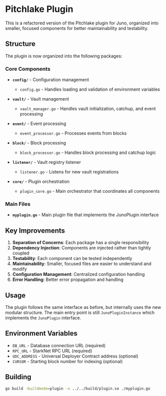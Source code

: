 # Pitchlake Plugin

This is a refactored version of the Pitchlake plugin for Juno, organized into smaller, focused components for better maintainability and testability.

## Structure

The plugin is now organized into the following packages:

### Core Components

- **`config/`** - Configuration management
  - `config.go` - Handles loading and validation of environment variables

- **`vault/`** - Vault management
  - `vault_manager.go` - Handles vault initialization, catchup, and event processing

- **`event/`** - Event processing
  - `event_processor.go` - Processes events from blocks

- **`block/`** - Block processing
  - `block_processor.go` - Handles block processing and catchup logic

- **`listener/`** - Vault registry listener
  - `listener.go` - Listens for new vault registrations

- **`core/`** - Plugin orchestration
  - `plugin_core.go` - Main orchestrator that coordinates all components

### Main Files

- **`myplugin.go`** - Main plugin file that implements the JunoPlugin interface

## Key Improvements

1. **Separation of Concerns**: Each package has a single responsibility
2. **Dependency Injection**: Components are injected rather than tightly coupled
3. **Testability**: Each component can be tested independently
4. **Maintainability**: Smaller, focused files are easier to understand and modify
5. **Configuration Management**: Centralized configuration handling
6. **Error Handling**: Better error propagation and handling

## Usage

The plugin follows the same interface as before, but internally uses the new modular structure. The main entry point is still `JunoPluginInstance` which implements the `JunoPlugin` interface.

## Environment Variables

- `DB_URL` - Database connection URL (required)
- `RPC_URL` - StarkNet RPC URL (required)
- `UDC_ADDRESS` - Universal Deployer Contract address (optional)
- `CURSOR` - Starting block number for indexing (optional)

## Building

```bash
go build -buildmode=plugin -o ../../build/plugin.so ./myplugin.go
```